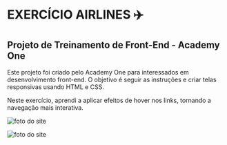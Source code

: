 # EXERCÍCIO AIRLINES ✈️
## Projeto de Treinamento de Front-End - Academy One
Este projeto foi criado pelo Academy One para interessados em desenvolvimento front-end. O objetivo é seguir as instruções e criar telas responsivas usando HTML e CSS. 

Neste exercício, aprendi a aplicar efeitos de hover nos links, tornando a navegação mais interativa.

![foto do site](assets/images/img1.png) 


![foto do site](assets/images/img2.png)

